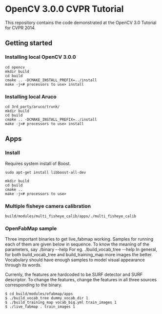 OpenCV 3.0.0 CVPR Tutorial
=================
This repository contains the code demonstrated at the OpenCV 3.0 Tutorial for CVPR 2014.

## Getting started

### Installing local OpenCV 3.0.0
````
cd opencv
mkdir build
cd build
cmake .. -DCMAKE_INSTALL_PREFIX=../install
make -j<# processors to use> install
````

### Installing local Aruco 
````
cd 3rd_party/aruco/trunk/
mkdir build
cd build
cmake .. -DCMAKE_INSTALL_PREFIX=../install
make -j<# processors to use> install
````

## Apps

### Install
Requires system install of Boost.
````
sudo apt-get install libboost-all-dev

mkdir build
cd build
cmake ..
make -j<# processors to use>
````

### Multiple fisheye camera calibration

````
build/modules/multi_fisheye_calib/apps/./multi_fisheye_calib
````

### OpenFabMap sample
Three important binaries to get live_fabmap working. Samples for running each of them are given below in sequence.
To know the meaning of the parameters, say ./binary --help
For eg. ./build_vocab_tree --help
In general, for both build_vocab_tree and build_training_map more images the better. Vocabulary should have enough
samples to model visual appearance through its words.

Currenly, the features are hardcoded to be SURF detector and SURF descriptor. To change the features, change the features
in all three sources corresponding to the binary.
````
$ cd build/modules/ofabmap/apps
$ ./build_vocab_tree dummy_vocab_dir 1
$ ./build_training_map vocab_big.yml train_images 1
$ ./live_fabmap . train_images 1
````

